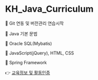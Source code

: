 # KH_Java_Curriculum

:star2: Git 연동 및 버전관리 연습시작

:star2: Java 기본 문법 

:star2: Oracle SQL(Mybatis)

:star2: JavaScript(jQuery), HTML, CSS

:star2: Spring Framework

:point_right: [교육정보 및 활동인증](https://www.notion.so/87662a3c2aef4ac7a1a38a7af370cd5f?p=9c1cadc99b1444fea2d8cc5423b5a87b&pm=c)
